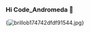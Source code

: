### Hi Code_Andromeda 👋
{<img src="https://s3.gifyu.com/images/brillob174742dfdf91544.jpg" alt="brillob174742dfdf91544.jpg" border="0" /></a>}
